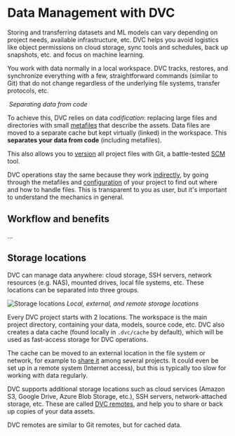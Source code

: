 # Data Management with DVC

Storing and transferring datasets and ML models can vary depending on project
needs, available infrastructure, etc. DVC helps you avoid logistics like object
permissions on cloud storage, sync tools and schedules, back up snapshots, etc.
and focus on machine learning.

You work with data normally in a local <abbr>workspace</abbr>. DVC tracks,
restores, and synchronize everything with a few, straightforward commands
(similar to Git) that do not change regardless of the underlying file systems,
transfer protocols, etc.

![]() _Separating data from code_

To achieve this, DVC relies on data _codification_: replacing large files and
directories with small [metafiles] that describe the assets. Data files are
moved to a separate <abbr>cache</abbr> but kept virtually (linked) in the
workspace. This **separates your data from code** (including metafiles).

<admon type="tip">

This also allows you to [version] all project files with Git, a battle-tested
[SCM] tool.

</admon>

DVC operations stay the same because they work [indirectly], by going through
the metafiles and [configuration] of your <abbr>project</abbr> to find out where
and how to handle files. This is transparent to you as user, but it's important
to understand the mechanics in general.

## Workflow and benefits

<!-- Focus on (changed) workflows (e.g. from aws s3 cp to dvc get);  It's a big paradigm shift. -->

...

<!-- Benefits (similar to use cases); Indirection: DVC orgs objects into dirs, you deal with project-specific refs; deduplication -->

[metafiles]: /doc/user-guide/project-structure
[indirectly]: https://en.wikipedia.org/wiki/Indirection
[configuration]: /doc/command-reference/config
[version]: /doc/user-guide/data-management/data-versioning
[scm]: https://www.atlassian.com/git/tutorials/source-code-management

## Storage locations

<!-- Too abstract -->

DVC can manage data anywhere: cloud storage, SSH servers, network resources
(e.g. NAS), mounted drives, local file systems, etc. These locations can be
separated into three groups.

<!-- (Relevant) implementation detail? -->

![Storage locations](/img/storage-locations.png) _Local, external, and remote
storage locations_

Every <abbr>DVC project</abbr> starts with 2 locations. The
<abbr>workspace</abbr> is the main project directory, containing your data,
models, source code, etc. DVC also creates a <abbr>data cache</abbr> (found
locally in `.dvc/cache` by default), which will be used as fast-access storage
for DVC operations.

<admon type="tip">

The cache can be moved to an external location in the file system or network,
for example to [share it] among several projects. It could even be set up in a
remote system (Internet access), but this is typically too slow for working with
data regularly.

</admon>

[share it]: /doc/user-guide/how-to/share-a-dvc-cache

DVC supports additional storage locations such as cloud services (Amazon S3,
Google Drive, Azure Blob Storage, etc.), SSH servers, network-attached storage,
etc. These are called [DVC remotes], and help you to share or back up copies of
your data assets.

<admon type="info">

DVC remotes are similar to Git remotes, but for <abbr>cached</abbr> data.

</admon>

[dvc remotes]: /doc/command-reference/remote
